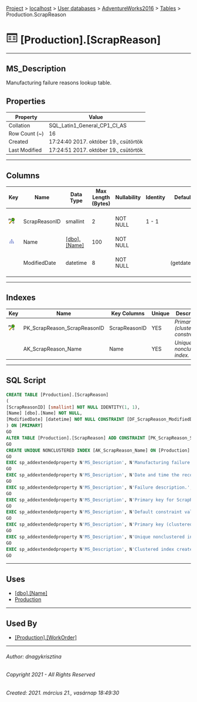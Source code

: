 #### 

[Project](../../../../index.md) > [localhost](../../../index.md) > [User databases](../../index.md) > [AdventureWorks2016](../index.md) > [Tables](Tables.md) > Production.ScrapReason

# ![Tables](../../../../Images/Table32.png) [Production].[ScrapReason]

---

## <a name="#description"></a>MS_Description

Manufacturing failure reasons lookup table.

## <a name="#properties"></a>Properties

| Property | Value |
|---|---|
| Collation | SQL_Latin1_General_CP1_CI_AS |
| Row Count (~) | 16 |
| Created | 17:24:40 2017. október 19., csütörtök |
| Last Modified | 17:24:51 2017. október 19., csütörtök |


---

## <a name="#columns"></a>Columns

| Key | Name | Data Type | Max Length (Bytes) | Nullability | Identity | Default | Description |
|---|---|---|---|---|---|---|---|
| [![Cluster Primary Key PK_ScrapReason_ScrapReasonID: ScrapReasonID](../../../../Images/pkcluster.png)](#indexes) | ScrapReasonID | smallint | 2 | NOT NULL | 1 - 1 |  | _Primary key for ScrapReason records._ |
| [![Indexes AK_ScrapReason_Name](../../../../Images/Index.png)](#indexes) | Name | [[dbo].[Name]](../Programmability/Types/User-Defined_Data_Types/Name.md) | 100 | NOT NULL |  |  | _Failure description._ |
|  | ModifiedDate | datetime | 8 | NOT NULL |  | (getdate()) | _Date and time the record was last updated._ |


---

## <a name="#indexes"></a>Indexes

| Key | Name | Key Columns | Unique | Description |
|---|---|---|---|---|
| [![Cluster Primary Key PK_ScrapReason_ScrapReasonID: ScrapReasonID](../../../../Images/pkcluster.png)](#indexes) | PK_ScrapReason_ScrapReasonID | ScrapReasonID | YES | _Primary key (clustered) constraint_ |
|  | AK_ScrapReason_Name | Name | YES | _Unique nonclustered index._ |


---

## <a name="#sqlscript"></a>SQL Script

```sql
CREATE TABLE [Production].[ScrapReason]
(
[ScrapReasonID] [smallint] NOT NULL IDENTITY(1, 1),
[Name] [dbo].[Name] NOT NULL,
[ModifiedDate] [datetime] NOT NULL CONSTRAINT [DF_ScrapReason_ModifiedDate] DEFAULT (getdate())
) ON [PRIMARY]
GO
ALTER TABLE [Production].[ScrapReason] ADD CONSTRAINT [PK_ScrapReason_ScrapReasonID] PRIMARY KEY CLUSTERED  ([ScrapReasonID]) ON [PRIMARY]
GO
CREATE UNIQUE NONCLUSTERED INDEX [AK_ScrapReason_Name] ON [Production].[ScrapReason] ([Name]) ON [PRIMARY]
GO
EXEC sp_addextendedproperty N'MS_Description', N'Manufacturing failure reasons lookup table.', 'SCHEMA', N'Production', 'TABLE', N'ScrapReason', NULL, NULL
GO
EXEC sp_addextendedproperty N'MS_Description', N'Date and time the record was last updated.', 'SCHEMA', N'Production', 'TABLE', N'ScrapReason', 'COLUMN', N'ModifiedDate'
GO
EXEC sp_addextendedproperty N'MS_Description', N'Failure description.', 'SCHEMA', N'Production', 'TABLE', N'ScrapReason', 'COLUMN', N'Name'
GO
EXEC sp_addextendedproperty N'MS_Description', N'Primary key for ScrapReason records.', 'SCHEMA', N'Production', 'TABLE', N'ScrapReason', 'COLUMN', N'ScrapReasonID'
GO
EXEC sp_addextendedproperty N'MS_Description', N'Default constraint value of GETDATE()', 'SCHEMA', N'Production', 'TABLE', N'ScrapReason', 'CONSTRAINT', N'DF_ScrapReason_ModifiedDate'
GO
EXEC sp_addextendedproperty N'MS_Description', N'Primary key (clustered) constraint', 'SCHEMA', N'Production', 'TABLE', N'ScrapReason', 'CONSTRAINT', N'PK_ScrapReason_ScrapReasonID'
GO
EXEC sp_addextendedproperty N'MS_Description', N'Unique nonclustered index.', 'SCHEMA', N'Production', 'TABLE', N'ScrapReason', 'INDEX', N'AK_ScrapReason_Name'
GO
EXEC sp_addextendedproperty N'MS_Description', N'Clustered index created by a primary key constraint.', 'SCHEMA', N'Production', 'TABLE', N'ScrapReason', 'INDEX', N'PK_ScrapReason_ScrapReasonID'
GO

```


---

## <a name="#uses"></a>Uses

* [[dbo].[Name]](../Programmability/Types/User-Defined_Data_Types/Name.md)
* [Production](../Security/Schemas/Production.md)


---

## <a name="#usedby"></a>Used By

* [[Production].[WorkOrder]](WorkOrder.md)


---

###### Author:  dnagykrisztina

###### Copyright 2021 - All Rights Reserved

###### Created: 2021. március 21., vasárnap 18:49:30


